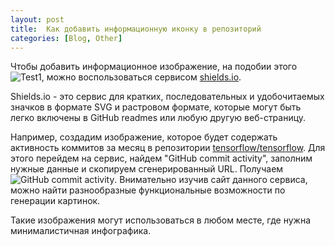 ```yaml
---
layout: post
title:  Как добавить информационную иконку в репозиторий
categories: [Blog, Other]
---
```


Чтобы добавить информационное изображение, на подобии этого ![Test1](https://img.shields.io/badge/%D0%9F%D0%B5%D1%80%D0%B2%D0%B0%D1%8F%20%D1%87%D0%B0%D1%81%D1%82%D1%8C-%D0%92%D1%82%D0%BE%D1%80%D0%B0%D1%8F%20%D1%87%D0%B0%D1%81%D1%82%D1%8C-red), можно воспользоваться сервисом [shields.io](https://shields.io/).

Shields.io - это сервис для кратких, последовательных и удобочитаемых значков в формате SVG и растровом формате, которые могут быть легко включены в GitHub readmes или любую другую веб-страницу.

Например, создадим изображение, которое будет содержать активность коммитов за месяц в репозитории [tensorflow/tensorflow](https://github.com/tensorflow/tensorflow). Для этого перейдем на сервис, найдем "GitHub commit activity", заполним нужные данные и скопируем сгенерированный URL. Получаем ![GitHub commit activity](https://img.shields.io/github/commit-activity/m/tensorflow/tensorflow?logo=github&style=flat-square). Внимательно изучив сайт данного сервиса, можно найти разнообразные функциональные возможности по генерации картинок.

Такие изображения могут использоваться в любом месте, где нужна минималистичная инфографика.
